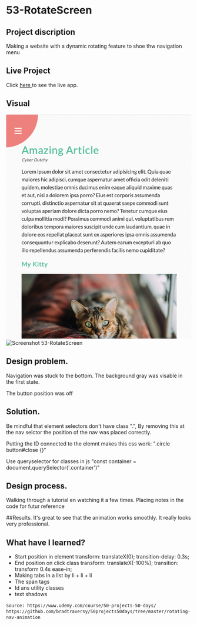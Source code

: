 # 53-RotateScreen

## Project discription 
   Making a website with a dynamic rotating feature to shoe thw navigation menu 

## Live Project
Click <a href="https://lively-caramel-de72b4.netlify.app"> here </a>to see the live app.



## Visual
<img width="553" alt="Screenshot 53-RotateScreen" src="https://github.com/ZoePiper/Portfolio-Frontend/blob/main/53-RotateScreen/Screenshot_RotateScreen_Dicht.png?raw=true">

<img width="553" alt="Screenshot 53-RotateScreen" src="/Users/zoepiper/Documents/Frontend/53-RotateScreen/Screenshot_RotateScreen_Dicht.png">    

## Design problem. 
Navigation was stuck to the bottom. The background gray was visable in the first state.

The button position was off


## Solution. 
Be mindful that element selectors don't have class ".", By removing this at the  nav selctor the position of the nav was placed correctly.

Putting the ID connected to the elemnt makes this css work: ".circle button#close {}"

Use queryselector for classes in js "const container = document.querySelector('.container')"




## Design process. 
Walking through a tutorial en watching it a few times. Placing notes in the code for futur reference

##Results. 
It's great to see that the animation works smoothly. It really looks very professional.



## What have I learned?
<ul>
  <li>Start position in element
   transform: translateX(0);
    transition-delay: 0.3s;</li>
  <li>End position on click class 
  transform: translateX(-100%);
    transition: transform 0.4s ease-in;</li>
    <li>Making tabs in a list by li + li + li</li>
  <li>The span tags</li>
    <li>Id ans utility classes</li>
    <li> text shadows</li>

</ul>


    Source: https://www.udemy.com/course/50-projects-50-days/
    https://github.com/bradtraversy/50projects50days/tree/master/rotating-nav-animation
